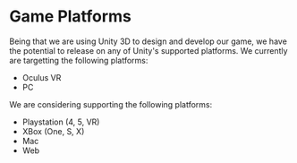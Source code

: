 # Game Platforms
Being that we are using Unity 3D to design and develop our game, we have the potential to release on any of Unity's supported platforms. We currently are targetting the following platforms:

- Oculus VR
- PC

We are considering supporting the following platforms:

- Playstation (4, 5, VR)
- XBox (One, S, X)
- Mac
- Web
